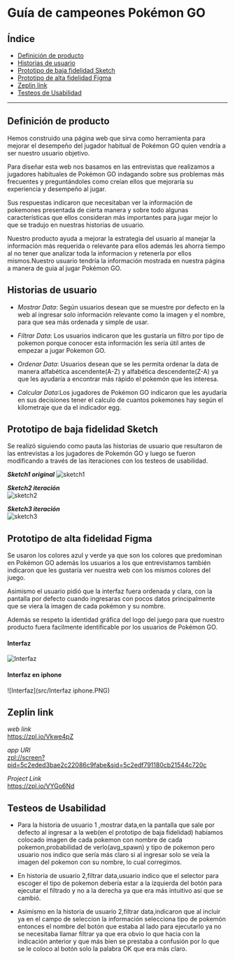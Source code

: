 # **Guía de campeones Pokémon GO**

## Índice

* [Definición de producto](#Definición-de-producto)
* [Historias de usuario](#Historias-de-usuario)
* [Prototipo de baja fidelidad Sketch](#Prototipo-de-baja-fidelidad-Sketch)
* [Prototipo de alta fidelidad Figma](#Prototipo-de-alta-fidelidad-Figma)
* [Zeplin link](#Zeplin-link)
* [Testeos de Usabilidad](#Testeos-de-Usabilidad)

***

## Definición de producto
Hemos construido una página web que sirva como herramienta para mejorar el  desempeño del jugador habitual de Pokémon GO quien vendría a ser nuestro usuario objetivo.

Para diseñar esta web nos basamos en las entrevistas que realizamos a jugadores habituales de Pokémon GO   indagando sobre sus problemas más frecuentes y preguntándoles como creían ellos que mejoraría su experiencia y desempeño al jugar.

Sus respuestas indicaron que necesitaban ver la  información de pokemones presentada de  cierta manera y sobre todo algunas características que ellos consideran más importantes para  jugar mejor lo que se tradujo en nuestras historias de usuario.

Nuestro producto ayuda a mejorar la estrategia del usuario al manejar la información más requerida o relevante para  ellos además les ahorra tiempo al no tener que analizar toda la informacion y retenerla por ellos mismos.Nuestro usuario tendría la información mostrada en nuestra página a manera de guia al jugar Pokémon GO.

## Historias de usuario
* *Mostrar Data*: Según usuarios desean que se muestre por defecto en la web al ingresar solo información relevante como la imagen y el nombre, para que sea más ordenada y simple de usar.

* *Filtrar Data*: Los usuarios indicaron que les gustaría un  filtro por tipo de pokemon porque conocer esta información les sería útil antes de empezar a jugar Pokemon GO.

* *Ordenar Data*: Usuarios desean que se les permita ordenar la data de manera alfabética ascendente(A-Z) y alfabética descendente(Z-A) ya que les ayudaría a encontrar más rápido el pokemón que les interesa.

* *Calcular Data*:Los jugadores de Pokémon GO indicaron que les ayudaría en sus decisiones tener el calculo de cuantos pokemones hay según el kilometraje que da el indicador egg.


## Prototipo de baja fidelidad Sketch
Se realizó siguiendo como pauta las historias de usuario que resultaron de las entrevistas a los jugadores de Pokemón GO y luego se fueron modificando a través de las iteraciones con los testeos de usabilidad.

***Sketch1 original***
![sketch1](src/sketch1.jpeg)


***Sketch2 iteración***   
![sketch2](src/sketch2.jpeg)

***Sketch3 iteración***    
![sketch3](src/sketch3.jpeg)


## Prototipo de alta fidelidad Figma
Se usaron los colores azul y verde ya que son los colores que predominan en Pokémon GO además los usuarios a los que entrevistamos también indicaron que les gustaría ver nuestra  web con los mismos colores del juego.

Asimismo el usuario pidió que la interfaz fuera ordenada y clara, con la pantalla por defecto cuando ingresaras con pocos datos principalmente que se viera la imagen de cada pokémon y su nombre.

Además se respeto la identidad gráfica del logo del juego para que nuestro producto fuera facilmente identificable por los usuarios de Pokémon GO.


#### Interfaz
![Interfaz](src/Interfaz.PNG)

#### Interfaz en iphone
![Interfaz](src/Interfaz iphone.PNG)


## Zeplin link

*web link*  
<https://zpl.io/Vkwe4pZ>  

*app URI*  
<zpl://screen?pid=5c2eded3bae2c22086c9fabe&sid=5c2edf791180cb21544c720c>

*Project Link*  
<https://zpl.io/VYGo6Nd>

## Testeos de Usabilidad  

* Para la historia de usuario 1 ,mostrar data,en la pantalla  que sale por defecto al ingresar a la web(en el prototipo de baja fidelidad) habíamos colocado imagen de cada pokemon con nombre de cada pokemon,probabilidad de verlo(avg_spawn) y tipo de pokemon pero usuario nos indico que sería más claro si al ingresar solo se veía la imagen del pokemon con su nombre, lo cual corregimos.

* En historia de usuario 2,filtrar data,usuario indico que el selector para escoger el tipo de pokemon debería estar a la izquierda del botón para ejecutar el filtrado y no a la derecha ya que era más intuitivo asi que se cambió.

* Asimismo en la historia de usuario 2,filtrar data,indicaron que al incluir ya en el campo de seleccion la información selecciona tipo de pokemón entonces el nombre del botón que estaba al lado para ejecutarlo ya no se necesitaba llamar filtrar ya que era obvio lo que hacia con la indicación anterior y que más bien se prestaba a confusión por lo que se le coloco al botón solo la palabra OK que era más claro.
